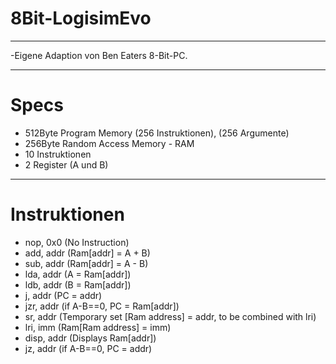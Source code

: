 # 8Bit-LogisimEvo
---
-Eigene Adaption von Ben Eaters 8-Bit-PC.

---
# Specs
- 512Byte Program Memory (256 Instruktionen), (256 Argumente)
- 256Byte Random Access Memory - RAM
- 10 Instruktionen
- 2 Register (A und B)

---
# Instruktionen
- nop, 0x0   (No Instruction)
- add, addr  (Ram[addr] = A + B)
- sub, addr  (Ram[addr] = A - B)
- lda, addr  (A = Ram[addr])
- ldb, addr  (B = Ram[addr])
- j,   addr  (PC = addr)
- jzr, addr  (if A-B==0, PC = Ram[addr])
- sr,  addr  (Temporary set [Ram address] = addr, to be combined with lri)
- lri, imm   (Ram[Ram address] = imm)
- disp, addr (Displays Ram[addr])
- jz, addr   (if A-B==0, PC = addr)
